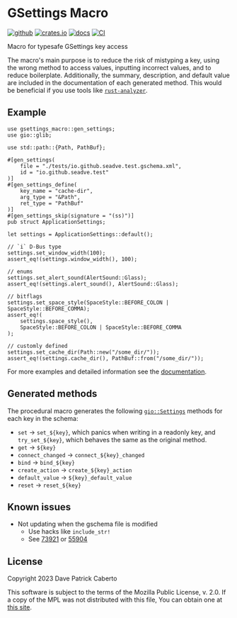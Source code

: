 # GSettings Macro

[![github](https://img.shields.io/badge/github-seadve/gsettings-macro)](https://github.com/SeaDve/gsettings-macro)
[![crates.io](https://img.shields.io/crates/v/gsettings-macro)](https://crates.io/crates/gsettings-macro)
[![docs](https://docs.rs/gsettings-macro/badge.svg)](https://docs.rs/gsettings-macro/)
[![CI](https://github.com/SeaDve/gsettings-macro/actions/workflows/ci.yml/badge.svg)](https://github.com/SeaDve/gsettings-macro/actions/workflows/ci.yml)

Macro for typesafe GSettings key access

The macro's main purpose is to reduce the risk of mistyping a key,
using the wrong method to access values, inputting incorrect values,
and to reduce boilerplate. Additionally, the summary, description,
and default value are included in the documentation of each generated
method. This would be beneficial if you use tools like
[`rust-analyzer`](https://rust-analyzer.github.io/).

## Example

```rust,ignore
use gsettings_macro::gen_settings;
use gio::glib;

use std::path::{Path, PathBuf};

#[gen_settings(
    file = "./tests/io.github.seadve.test.gschema.xml",
    id = "io.github.seadve.test"
)]
#[gen_settings_define(
    key_name = "cache-dir",
    arg_type = "&Path",
    ret_type = "PathBuf"
)]
#[gen_settings_skip(signature = "(ss)")]
pub struct ApplicationSettings;

let settings = ApplicationSettings::default();

// `i` D-Bus type
settings.set_window_width(100);
assert_eq!(settings.window_width(), 100);

// enums
settings.set_alert_sound(AlertSound::Glass);
assert_eq!(settings.alert_sound(), AlertSound::Glass);

// bitflags
settings.set_space_style(SpaceStyle::BEFORE_COLON | SpaceStyle::BEFORE_COMMA);
assert_eq!(
    settings.space_style(),
    SpaceStyle::BEFORE_COLON | SpaceStyle::BEFORE_COMMA
);

// customly defined
settings.set_cache_dir(Path::new("/some_dir/"));
assert_eq!(settings.cache_dir(), PathBuf::from("/some_dir/"));
```

For more examples and detailed information see the
[documentation](https://seadve.github.io/gsettings-macro/gsettings_macro/attr.gen_settings.html).

## Generated methods

The procedural macro generates the following [`gio::Settings`](https://docs.rs/gio/latest/gio/struct.Settings.html) methods
for each key in the schema:

* `set` -> `set_${key}`, which panics when writing in a readonly
key, and `try_set_${key}`, which behaves the same as the original method.
* `get` -> `${key}`
* `connect_changed` -> `connect_${key}_changed`
* `bind` -> `bind_${key}`
* `create_action` -> `create_${key}_action`
* `default_value` -> `${key}_default_value`
* `reset` -> `reset_${key}`

## Known issues

* Not updating when the gschema file is modified
  * Use hacks like `include_str!`
  * See [73921](https://github.com/rust-lang/rust/issues/73921) or [55904](https://github.com/rust-lang/rust/issues/55904)

## License

Copyright 2023 Dave Patrick Caberto

This software is subject to the terms of the Mozilla Public License, v. 2.0. If a copy of the MPL was not distributed with this file, You can obtain one at [this site](http://mozilla.org/MPL/2.0/).
